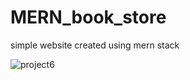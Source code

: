 # MERN_book_store
 simple website created using mern stack

 
![project6](https://github.com/achala2702/MERN_book_store/assets/158311300/13846716-134c-421b-bace-6c0ddd09edb7)
